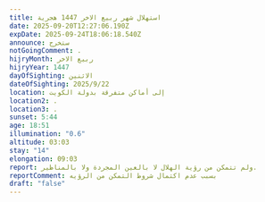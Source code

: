 ```yaml
---
title: استهلال شهر ربيع الاخر 1447 هجرية
date: 2025-09-20T12:27:06.190Z
expDate: 2025-09-24T18:06:18.540Z
announce: ستخرج
notGoingComment: .
hijryMonth: ربيع الاخر
hijryYear: 1447
dayOfSighting: الاثنين
dateOfSighting: 2025/9/22
location: إلى أماكن متفرقة بدولة الكويت
location2: .
location3: .
sunset: 5:44
age: 18:51
illumination: "0.6"
altitude: 03:03
stay: "14"
elongation: 09:03
report: ولم تتمكن من رؤية الهلال لا بالعين المجردة ولا بالمناظير.
reportComment: بسبب عدم اكتمال شروط التمكن من الرؤيه
draft: "false"
---
```


